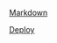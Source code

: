 [Markdown](https://the-dmitry.github.io/rsschool-cv/cv)


[Deploy](https://the-dmitry.github.io/CV/)
